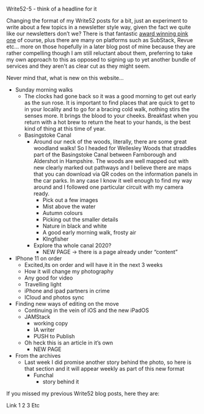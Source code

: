 Write52-5 - think of a headline for it

Changing the format of my Write52 posts for a bit, just an experiment to write about a few topics in a newsletter style way, given the fact we quite like our newsletters don’t we? There is that fantastic [award winning pink one](https://write52.com) of course, plus there are many on platforms such as SubStack, Revue etc... more on those hopefully in a later blog post of mine because they are rather compelling though I am still reluctant about them, preferring to take my own approach to this as opposed to signing up to yet another bundle of services and they aren't as clear cut as they might seem.

Never mind that, what is new on this website...

- Sunday morning walks
  - The clocks had gone back so it was a good morning to get out early as the sun rose. It is important to find places that are quick to get to in your locality and to go for a bracing cold walk, nothing stirs the senses more. It brings the blood to your cheeks. Breakfast when you return with a hot brew to return the heat to your hands, is the best kind of thing at this time of year.
  - Basingstoke Canal
    - Around our neck of the woods, literally, there are some great woodland walks! So I headed for Wellesley Woods that straddles part of the Basingstoke Canal between Farnborough and Aldershot in Hampshire. The woods are well mapped out with new clearly marked out pathways and I believe there are maps that you can download via QR codes on the information panels in the car parks. In any case I know it well enough to find my way around and I followed one particular circuit with my camera ready.
    	- Pick out a few images
    	- Mist above the water
    	- Autumn colours
    	- Picking out the smaller details
    	- Nature in black and white
    	- A good early morning walk, frosty air
    	- KIngfisher
	- Explore tha whole canal 2020?
		- NEW PAGE -> there is a page already under “content”
- IPhone 11 on order
	- Excited,its on order and will have it in the next 3 weeks
	- How it will change my photography
	- Any good for video
	- Travelling light
	- iPhone and ipad partners in crime
	- ICloud and photos sync
- Finding new ways of editing on the move
	- Continuing in the vein of iOS and the new iPadOS 
	- JAMStack
		- working copy
		- IA writer
		- PUSH to Publish
	- Oh heck this is an article in it’s own 
		- NEW PAGE
- From the archives
	- Last week I did promise another story behind the photo, so here is that section and it will appear weekly as part of this new format
		- Funchal
			- story behind it

If you missed my previous Write52 blog posts, here they are:

Link 1
2
3
Etc
